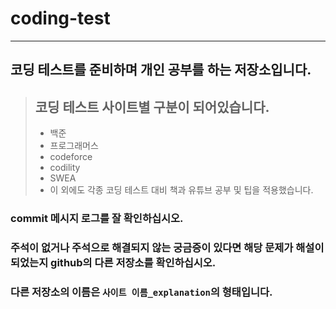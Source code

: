 # coding-test
---
## 코딩 테스트를 준비하며 개인 공부를 하는 저장소입니다.
> ## 코딩 테스트 사이트별 구분이 되어있습니다.
> - 백준
> - 프로그래머스
> - codeforce
> - codility
> - SWEA
> - 이 외에도 각종 코딩 테스트 대비 책과 유튜브 공부 및 팁을 적용했습니다.

### commit 메시지 로그를 잘 확인하십시오.
### 주석이 없거나 주석으로 해결되지 않는 궁금증이 있다면 해당 문제가 해설이 되었는지 github의 다른 저장소를 확인하십시오.
### 다른 저장소의 이름은 `사이트 이름_explanation`의 형태입니다.
